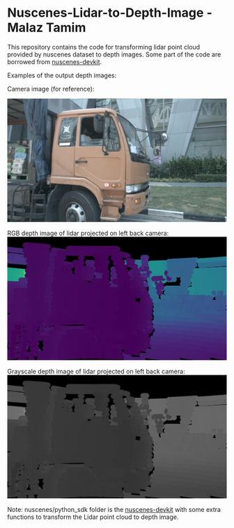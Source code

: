 ﻿# Nuscenes-Lidar-to-Depth-Image - Malaz Tamim
This repository contains the code for transforming lidar point cloud provided by nuscenes dataset to depth images. Some part of the code are borrowed from [nuscenes-devkit](https://github.com/nutonomy/nuscenes-devkit).



Examples of the output depth images:


Camera image (for reference):

 ![Metrics](images/Image_015-2018-07-24-11-22-45+0800__CAM_BACK_LEFT__1532402930147423.jpg) 
 
RGB depth image of lidar projected on left back camera:
 ![Metrics](images/RGB_015-2018-07-24-11-22-45+0800__CAM_BACK_LEFT__1532402930147423.jpg)
 
Grayscale depth image of lidar projected on left back camera:
 ![Metrics](images/Grayscale_015-2018-07-24-11-22-45+0800__CAM_BACK_LEFT__1532402930147423.jpg)
 
Note: nuscenes/python_sdk folder is the [nuscenes-devkit](https://github.com/nutonomy/nuscenes-devkit) with some extra functions to transform the Lidar point cloud to depth image.
